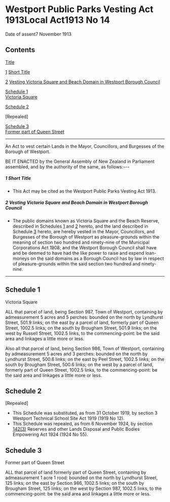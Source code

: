 # Westport Public Parks Vesting Act 1913Local Act1913 No 14

Date of assent7 November 1913

## Contents

[Title][0]

[1][1] [Short Title][1]

[2][2] [Vesting Victoria Square and Beach Domain in Westport Borough Council][2]

[Schedule 1][3]  
[Victoria Square][3]

[Schedule 2][4]  
[][4]

\[Repealed\]

[Schedule 3][5]  
[Former part of Queen Street][5]

---

An Act to vest certain Lands in the Mayor, Councillors, and Burgesses of the Borough of Westport.

BE IT ENACTED by the General Assembly of New Zealand in Parliament assembled, and by the authority of the same, as follows:---

##### 1 Short Title
    
*   This Act may be cited as the Westport Public Parks Vesting Act 1913\.

##### 2 Vesting Victoria Square and Beach Domain in Westport Borough Council
    
*   The public domains known as Victoria Square and the Beach Reserve, described in Schedules [1][3] and [2][4] hereto, and the land described in Schedule [3][5] hereto, are hereby vested in the Mayor, Councillors, and Burgesses of the Borough of Westport as pleasure-grounds within the meaning of section two hundred and ninety-nine of the Municipal Corporations Act 1908; and the Westport Borough Council shall have and be deemed to have had the like power to raise and expend loan-moneys on the said domains as a Borough Council has by law in respect of pleasure-grounds within the said section two hundred and ninety-nine.

---

## Schedule 1  
Victoria Square

ALL that parcel of land, being Section 987, Town of Westport, containing by admeasurement 5 acres and 5 perches: bounded on the north by Lyndhurst Street, 501.9 links; on the east by a parcel of land, formerly part of Queen Street, 1002.5 links; on the south by Brougham Street, 501.9 links; on the west by Russell Street, 1002.5 links, to the commencing-point: be the said area and linkages a little more or less.

Also all that parcel of land, being Section 986, Town of Westport, containing by admeasurement 5 acres and 3 perches: bounded on the north by Lyndhurst Street, 500.6 links; on the east by Peel Street, 1002.5 links; on the south by Brougham Street, 500.6 links; on the west by a parcel of land, formerly part of Queen Street, 1002.5 links, to the commencing-point: be the said area and linkages a little more or less.

## Schedule 2

\[Repealed\]
    
*   This Schedule was substituted, as from 31 October 1919, by section 3 Westport Technical School Site Act 1919 (1919 No 12).
*   This Schedule was repealed, as from 6 November 1924, by section [142(3)][6] Reserves and other Lands Disposal and Public Bodies Empowering Act 1924 (1924 No 55).

## Schedule 3  
Former part of Queen Street

ALL that parcel of land formerly part of Queen Street, containing by admeasurement 1 acre 1 rood: bounded on the north by Lyndhurst Street, 125 links; on the east by Section 986, 1002.5 links; on the south by Brougham Street, 125 links; on the west by Section 987, 1002.5 links, to the commencing-point: be the said area and linkages a little more or less.

[0]: http://www.legislation.govt.nz/act/local/1913/0014/latest/whole.html#DLM39132
[1]: http://www.legislation.govt.nz/act/local/1913/0014/latest/whole.html#DLM39134
[2]: http://www.legislation.govt.nz/act/local/1913/0014/latest/whole.html#DLM39135
[3]: http://www.legislation.govt.nz/act/local/1913/0014/latest/whole.html#DLM39136
[4]: http://www.legislation.govt.nz/act/local/1913/0014/latest/whole.html#DLM39137
[5]: http://www.legislation.govt.nz/act/local/1913/0014/latest/whole.html#DLM39140
[6]: http://www.legislation.govt.nz/act/local/1913/0014/latest/link.aspx?id=DLM199083
